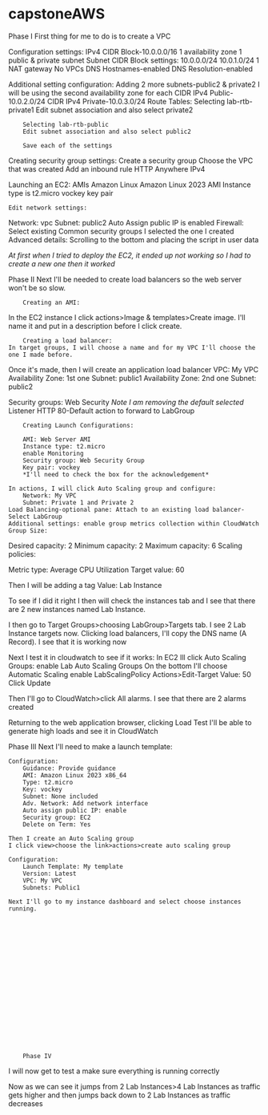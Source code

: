 # capstoneAWS
Phase I
First thing for me to do is to create a VPC

Configuration settings:
	IPv4 CIDR Block-10.0.0.0/16
1 availability zone
1 public & private subnet
Subnet CIDR Block settings:
10.0.0.0/24
10.0.1.0/24
1 NAT gateway
No VPCs
DNS Hostnames-enabled
DNS Resolution-enabled

Additional setting configuration:
Adding 2 more subnets-public2 & private2
I will be using the second availability zone for each 
CIDR IPv4 Public-10.0.2.0/24
CIDR IPv4 Private-10.0.3.0/24
	Route Tables:
		Selecting lab-rtb-private1
		Edit subnet association and also select private2

		Selecting lab-rtb-public
		Edit subnet association and also select public2

		Save each of the settings

Creating security group settings:
	Create a security group
Choose the VPC that was created
Add an inbound rule 
HTTP
Anywhere IPv4





Launching an EC2:
	AMIs
Amazon Linux 
Amazon Linux 2023 AMI
	Instance type is t2.micro
	vockey key pair

	Edit network settings:
Network: vpc
Subnet: public2
Auto Assign public IP is enabled
	Firewall:
Select existing 
Common security groups I selected the one I created 
	Advanced details:
Scrolling to the bottom and placing the script in user data


*At first when I tried to deploy the EC2, it ended up not working so I had to create a new one then it worked*











Phase II 
Next I'll be needed to create load balancers so the web server won't be so slow.

		Creating an AMI:
In the EC2 instance I click actions>Image & templates>Create image. I'll name it and put in a description before I click create.
	
		Creating a load balancer:
	In target groups, I will choose a name and for my VPC I'll choose the one I made before. 

Once it's made, then I will create an application load balancer
	VPC: My VPC
	Availability Zone: 1st one
Subnet: public1
	Availability Zone: 2nd one
Subnet: public2

Security groups: Web Security
*Note I am removing the default selected*
Listener HTTP 80-Default action to forward to LabGroup

		Creating Launch Configurations:
		
		AMI: Web Server AMI
		Instance type: t2.micro 
		enable Monitoring
		Security group: Web Security Group
		Key pair: vockey
		*I'll need to check the box for the acknowledgement*

	In actions, I will click Auto Scaling group and configure:
		Network: My VPC
		Subnet: Private 1 and Private 2
	Load Balancing-optional pane: Attach to an existing load balancer-Select LabGroup
	Additional settings: enable group metrics collection within CloudWatch
	Group Size:
Desired capacity: 2
Minimum capacity: 2
Maximum capacity: 6
		Scaling policies:

Metric type: Average CPU Utilization
Target value: 60

Then I will be adding a tag
		Value: Lab Instance
	
To see if I did it right I then will check the instances tab and I see that there are 2 new instances named Lab Instance.

I then go to Target Groups>choosing LabGroup>Targets tab. I see 2 Lab Instance targets now. Clicking load balancers, I'll copy the DNS name (A Record). I see that it is working now

Next I test it in cloudwatch to see if it works:
In EC2 Ill click Auto Scaling Groups:
	enable Lab Auto Scaling Groups
	On the bottom I'll choose Automatic Scaling
	enable LabScalingPolicy
	Actions>Edit-Target Value: 50
	Click Update
	
Then I'll go to CloudWatch>click All alarms. I see that there are 2 alarms created


Returning to the web application browser, clicking Load Test I'll be able to generate high loads and see it in CloudWatch















Phase III
Next I'll need to make a launch template:
	
	Configuration:
		Guidance: Provide guidance
		AMI: Amazon Linux 2023 x86_64
		Type: t2.micro
		Key: vockey
		Subnet: None included
		Adv. Network: Add network interface
		Auto assign public IP: enable
		Security group: EC2
		Delete on Term: Yes
		
	Then I create an Auto Scaling group
	I click view>choose the link>actions>create auto scaling group
	
	Configuration:
		Launch Template: My template
		Version: Latest
		VPC: My VPC
		Subnets: Public1
	
	Next I'll go to my instance dashboard and select choose instances running.

		


















		Phase IV

I will now get to test a make sure everything is running correctly



Now as we can see it jumps from 2 Lab Instances>4 Lab Instances as traffic gets higher and then jumps back down to 2 Lab Instances as traffic decreases


